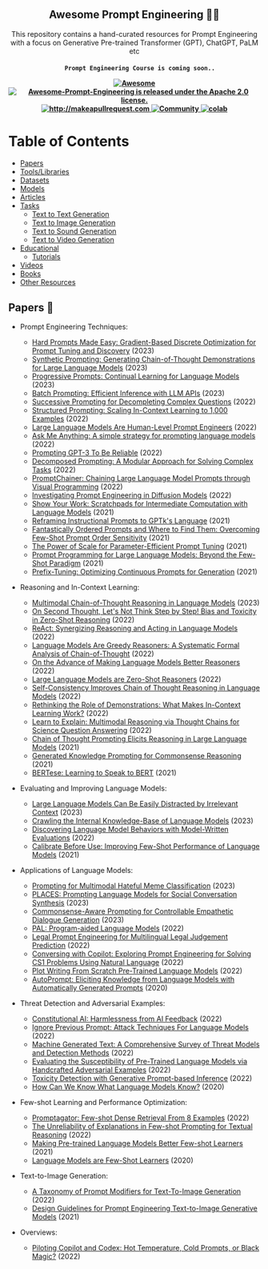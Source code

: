 <h2 align="center">Awesome Prompt Engineering 🧙‍♂️ </h2>
<p align="center">
  <p align="center"> This repository contains a hand-curated resources for Prompt Engineering with a focus on Generative Pre-trained Transformer (GPT), ChatGPT, PaLM etc

</p>


 <h4 align="center">
  
  ```
     Prompt Engineering Course is coming soon..
  ```
  
  <a href="https://awesome.re">
    <img src="https://awesome.re/badge.svg" alt="Awesome" />
  </a>
  <a href="https://github.com/promptslab/Awesome-Prompt-Engineering/blob/main/LICENSE">
    <img src="https://img.shields.io/badge/License-Apache_2.0-blue.svg" alt="Awesome-Prompt-Engineering is released under the Apache 2.0 license." />
  </a>
  <a href="http://makeapullrequest.com">
    <img src="https://img.shields.io/badge/PRs-welcome-brightgreen.svg?style=flat-square" alt="http://makeapullrequest.com" />
  </a>
  <a href="https://discord.gg/m88xfYMbK6">
    <img src="https://img.shields.io/badge/Discord-Community-orange" alt="Community" />
  </a>
  <a href="https://colab.research.google.com/drive/1f4YG9stX9aHmsmh6ZhzjekJU4X4BIynO?usp=sharing">
    <img src="https://colab.research.google.com/assets/colab-badge.svg" alt="colab" />
  </a>
</h4>


# Table of Contents

- [Papers ](#papers)
- [Tools/Libraries](#tools)
- [Datasets](#datasets)
- [Models](#datasets)
- [Articles](#articles)
- [Tasks](#tasks)
  - [Text to Text Generation](#text-to-text-generation)
  - [Text to Image Generation](#text-to-image-generation)
  - [Text to Sound Generation](#text-to-sound-generation)
  - [Text to Video Generation](#text-to-video-generation)
- [Educational](#educational)
  - [Tutorials](#tutorials)
- [Videos](#videos)
- [Books](#books)
- [Other Resources](#other-resources)


## Papers 📄

- Prompt Engineering Techniques:

  - [Hard Prompts Made Easy: Gradient-Based Discrete Optimization for Prompt Tuning and Discovery](https://arxiv.org/abs/2302.03668) (2023)
  - [Synthetic Prompting: Generating Chain-of-Thought Demonstrations for Large Language Models](https://arxiv.org/abs/2302.00618) (2023)
  - [Progressive Prompts: Continual Learning for Language Models](https://arxiv.org/abs/2301.12314) (2023)
  - [Batch Prompting: Efficient Inference with LLM APIs](https://arxiv.org/abs/2301.08721) (2023)
  - [Successive Prompting for Decompleting Complex Questions](https://arxiv.org/abs/2212.04092) (2022)
  - [Structured Prompting: Scaling In-Context Learning to 1,000 Examples](https://arxiv.org/abs/2212.06713) (2022)
  - [Large Language Models Are Human-Level Prompt Engineers](https://arxiv.org/abs/2211.01910) (2022)
  - [Ask Me Anything: A simple strategy for prompting language models](https://paperswithcode.com/paper/ask-me-anything-a-simple-strategy-for) (2022)
  - [Prompting GPT-3 To Be Reliable](https://arxiv.org/abs/2210.09150) (2022)
  - [Decomposed Prompting: A Modular Approach for Solving Complex Tasks](https://arxiv.org/abs/2210.02406) (2022)
  - [PromptChainer: Chaining Large Language Model Prompts through Visual Programming](https://arxiv.org/abs/2203.06566) (2022)
  - [Investigating Prompt Engineering in Diffusion Models](https://arxiv.org/abs/2211.15462) (2022)
  - [Show Your Work: Scratchpads for Intermediate Computation with Language Models](https://arxiv.org/abs/2112.00114) (2021)
  - [Reframing Instructional Prompts to GPTk's Language](https://arxiv.org/abs/2109.07830) (2021)
  - [Fantastically Ordered Prompts and Where to Find Them: Overcoming Few-Shot Prompt Order Sensitivity](https://arxiv.org/abs/2104.08786) (2021)
  - [The Power of Scale for Parameter-Efficient Prompt Tuning](https://arxiv.org/abs/2104.08691) (2021)
  - [Prompt Programming for Large Language Models: Beyond the Few-Shot Paradigm](https://arxiv.org/abs/2102.07350) (2021)
  - [Prefix-Tuning: Optimizing Continuous Prompts for Generation](https://arxiv.org/abs/2101.00190) (2021)
  
 
- Reasoning and In-Context Learning:

  - [Multimodal Chain-of-Thought Reasoning in Language Models](https://arxiv.org/abs/2302.00923) (2023)
  - [On Second Thought, Let's Not Think Step by Step! Bias and Toxicity in Zero-Shot Reasoning](https://arxiv.org/abs/2212.08061) (2022)
  - [ReAct: Synergizing Reasoning and Acting in Language Models](https://arxiv.org/abs/2210.03629) (2022)
  - [Language Models Are Greedy Reasoners: A Systematic Formal Analysis of Chain-of-Thought](https://arxiv.org/abs/2210.01240v3) (2022)
  - [On the Advance of Making Language Models Better Reasoners](https://arxiv.org/abs/2206.02336) (2022)
  - [Large Language Models are Zero-Shot Reasoners](https://arxiv.org/abs/2205.11916) (2022)
  - [Self-Consistency Improves Chain of Thought Reasoning in Language Models](https://arxiv.org/abs/2203.11171) (2022)
  - [Rethinking the Role of Demonstrations: What Makes In-Context Learning Work?](https://arxiv.org/abs/2202.12837) (2022)
  - [Learn to Explain: Multimodal Reasoning via Thought Chains for Science Question Answering](https://arxiv.org/abs/2209.09513v2) (2022)
  - [Chain of Thought Prompting Elicits Reasoning in Large Language Models](https://arxiv.org/abs/2201.11903) (2021)
  - [Generated Knowledge Prompting for Commonsense Reasoning](https://arxiv.org/abs/2110.08387) (2021)
  - [BERTese: Learning to Speak to BERT](https://aclanthology.org/2021.eacl-main.316) (2021)
  
  
- Evaluating and Improving Language Models:


  - [Large Language Models Can Be Easily Distracted by Irrelevant Context](https://arxiv.org/abs/2302.00093) (2023)
  - [Crawling the Internal Knowledge-Base of Language Models](https://arxiv.org/abs/2301.12810) (2023)
  - [Discovering Language Model Behaviors with Model-Written Evaluations](https://arxiv.org/abs/2212.09251) (2022)
  - [Calibrate Before Use: Improving Few-Shot Performance of Language Models](https://arxiv.org/abs/2102.09690) (2021)
  
  
- Applications of Language Models:


  - [Prompting for Multimodal Hateful Meme Classification](https://arxiv.org/abs/2302.04156) (2023)
  - [PLACES: Prompting Language Models for Social Conversation Synthesis](https://arxiv.org/abs/2302.03269) (2023)
  - [Commonsense-Aware Prompting for Controllable Empathetic Dialogue Generation](https://arxiv.org/abs/2302.01441) (2023)
  - [PAL: Program-aided Language Models](https://arxiv.org/abs/2211.10435) (2022)
  - [Legal Prompt Engineering for Multilingual Legal Judgement Prediction](https://arxiv.org/abs/2212.02199) (2022)
  - [Conversing with Copilot: Exploring Prompt Engineering for Solving CS1 Problems Using Natural Language](https://arxiv.org/abs/2210.15157) (2022)
  - [Plot Writing From Scratch Pre-Trained Language Models](https://aclanthology.org/2022.inlg-main.5) (2022)
  - [AutoPrompt: Eliciting Knowledge from Language Models with Automatically Generated Prompts](https://arxiv.org/abs/2010.15980) (2020)
  
  
- Threat Detection and Adversarial Examples:


  - [Constitutional AI: Harmlessness from AI Feedback](https://arxiv.org/abs/2212.08073) (2022)
  - [Ignore Previous Prompt: Attack Techniques For Language Models](https://arxiv.org/abs/2211.09527) (2022)
  - [Machine Generated Text: A Comprehensive Survey of Threat Models and Detection Methods](https://arxiv.org/abs/2210.07321) (2022)
  - [Evaluating the Susceptibility of Pre-Trained Language Models via Handcrafted Adversarial Examples](https://arxiv.org/abs/2209.02128) (2022)
  - [Toxicity Detection with Generative Prompt-based Inference](https://arxiv.org/abs/2205.12390) (2022)
  - [How Can We Know What Language Models Know?](https://direct.mit.edu/tacl/article/doi/10.1162/tacl_a_00324/96460/How-Can-We-Know-What-Language-Models-Know) (2020)
  
  
- Few-shot Learning and Performance Optimization:


  - [Promptagator: Few-shot Dense Retrieval From 8 Examples](https://arxiv.org/abs/2209.11755) (2022)
  - [The Unreliability of Explanations in Few-shot Prompting for Textual Reasoning](https://arxiv.org/abs/2205.03401) (2022)
  - [Making Pre-trained Language Models Better Few-shot Learners](https://aclanthology.org/2021.acl-long.295) (2021)
  - [Language Models are Few-Shot Learners](https://arxiv.org/abs/2005.14165) (2020)
  
  
- Text-to-Image Generation:


  - [A Taxonomy of Prompt Modifiers for Text-To-Image Generation](https://arxiv.org/abs/2204.13988) (2022)
  - [Design Guidelines for Prompt Engineering Text-to-Image Generative Models](https://arxiv.org/abs/2109.06977) (2021)
  
  
- Overviews:

  - [Piloting Copilot and Codex: Hot Temperature, Cold Prompts, or Black Magic?](https://arxiv.org/abs/2210.14699) (2022)
